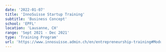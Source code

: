 ```yaml
---
date: '2022-01-07'
title: 'InnoSuisse Startup Training'
subtitle: 'Business Concept'
school: 'EPFL'
location: 'Lausanne, CH'
range: 'Sept 2021 - Dec 2021'
type: 'Training Program'
url: 'https://www.innosuisse.admin.ch/en/entrepreneurship-training#Module-2:-Business-Concept'
---
```


